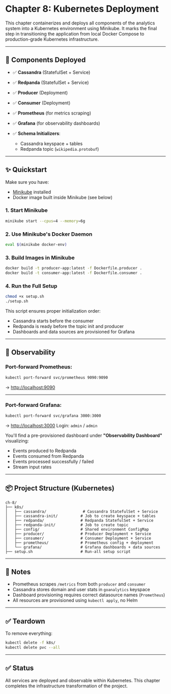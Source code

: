 # Chapter 8: Kubernetes Deployment

This chapter containerizes and deploys all components of the analytics system into a Kubernetes environment using Minikube. It marks the final step in transitioning the application from local Docker Compose to production-grade Kubernetes infrastructure.

---

## 🧱 Components Deployed

* ✅ **Cassandra** (StatefulSet + Service)
* ✅ **Redpanda** (StatefulSet + Service)
* ✅ **Producer** (Deployment)
* ✅ **Consumer** (Deployment)
* ✅ **Prometheus** (for metrics scraping)
* ✅ **Grafana** (for observability dashboards)
* ✅ **Schema Initializers**:

  * Cassandra keyspace + tables
  * Redpanda topic (`wikipedia.protobuf`)

---

## ✨ Quickstart

Make sure you have:

* [Minikube](https://minikube.sigs.k8s.io/docs/start/) installed
* Docker image built inside Minikube (see below)

### 1. Start Minikube

```bash
minikube start --cpus=4 --memory=6g
```

### 2. Use Minikube's Docker Daemon

```bash
eval $(minikube docker-env)
```

### 3. Build Images in Minikube

```bash
docker build -t producer-app:latest -f Dockerfile.producer .
docker build -t consumer-app:latest -f Dockerfile.consumer .
```

### 4. Run the Full Setup

```bash
chmod +x setup.sh
./setup.sh
```

This script ensures proper initialization order:

* Cassandra starts before the consumer
* Redpanda is ready before the topic init and producer
* Dashboards and data sources are provisioned for Grafana

---

## 🔎 Observability

### Port-forward Prometheus:

```bash
kubectl port-forward svc/prometheus 9090:9090
```

→ [http://localhost:9090](http://localhost:9090)

---

### Port-forward Grafana:

```bash
kubectl port-forward svc/grafana 3000:3000
```

→ [http://localhost:3000](http://localhost:3000)
Login: `admin` / `admin`

You'll find a pre-provisioned dashboard under **"Observability Dashboard"** visualizing:

* Events produced to Redpanda
* Events consumed from Redpanda
* Events processed successfully / failed
* Stream input rates

---

## 📦 Project Structure (Kubernetes)

```
ch-8/
├── k8s/
│   ├── cassandra/                # Cassandra StatefulSet + Service
│   ├── cassandra-init/          # Job to create keyspace + tables
│   ├── redpanda/                # Redpanda StatefulSet + Service
│   ├── redpanda-init/           # Job to create topic
│   ├── config/                  # Shared environment ConfigMap
│   ├── producer/                # Producer Deployment + Service
│   ├── consumer/                # Consumer Deployment + Service
│   ├── prometheus/              # Prometheus config + deployment
│   └── grafana/                 # Grafana dashboards + data sources
├── setup.sh                     # Run-all setup script
```

---

## 📌 Notes

* Prometheus scrapes `/metrics` from both `producer` and `consumer`
* Cassandra stores domain and user stats in `goanalytics` keyspace
* Dashboard provisioning requires correct datasource names (`Prometheus`)
* All resources are provisioned using `kubectl apply`, no Helm

---

## ✅ Teardown

To remove everything:

```bash
kubectl delete -f k8s/
kubectl delete pvc --all
```

---

## ✅ Status

All services are deployed and observable within Kubernetes. This chapter completes the infrastructure transformation of the project.
